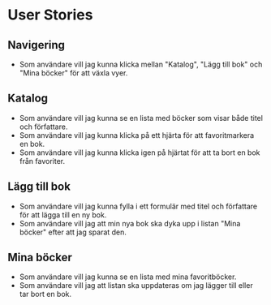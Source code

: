 # User Stories

## Navigering

- Som användare vill jag kunna klicka mellan "Katalog", "Lägg till bok" och "Mina böcker" för att växla vyer.

## Katalog

- Som användare vill jag kunna se en lista med böcker som visar både titel och författare.
- Som användare vill jag kunna klicka på ett hjärta för att favoritmarkera en bok.
- Som användare vill jag kunna klicka igen på hjärtat för att ta bort en bok från favoriter.

## Lägg till bok

- Som användare vill jag kunna fylla i ett formulär med titel och författare för att lägga till en ny bok.
- Som användare vill jag att min nya bok ska dyka upp i listan "Mina böcker" efter att jag sparat den.

## Mina böcker

- Som användare vill jag kunna se en lista med mina favoritböcker.
- Som användare vill jag att listan ska uppdateras om jag lägger till eller tar bort en bok.
